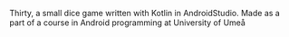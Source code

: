 Thirty, a small dice game written with Kotlin in AndroidStudio. 
Made as a part of a course in Android programming at University of Umeå
